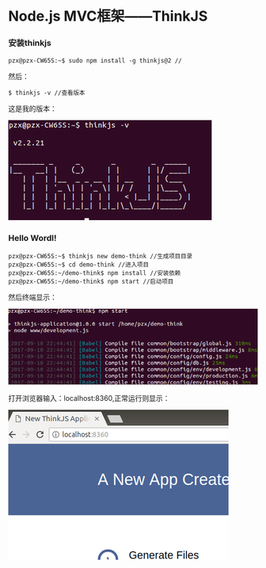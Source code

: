 # Node.js MVC框架——ThinkJS

### 安装thinkjs

```
pzx@pzx-CW65S:~$ sudo npm install -g thinkjs@2 //
```

然后：

```
$ thinkjs -v //查看版本
```
这是我的版本：

![think-v](node-think-01.png)

### Hello Wordl!

```
pzx@pzx-CW65S:~$ thinkjs new demo-think //生成项目目录
pzx@pzx-CW65S:~$ cd demo-think //进入项目
pzx@pzx-CW65S:~/demo-think$ npm install //安装依赖
pzx@pzx-CW65S:~/demo-think$ npm start //启动项目
```

然后终端显示：

![think-zhongduan](node-think-03.png)

打开浏览器输入：localhost:8360,正常运行则显示：

![think-bower](node-think-02.png)

